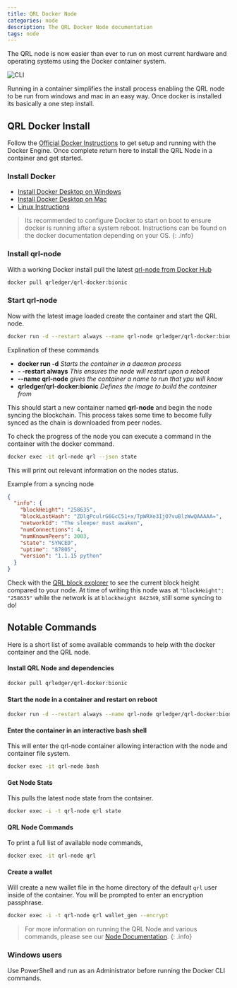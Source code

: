 ```yaml
---
title: QRL Docker Node
categories: node
description: The QRL Docker Node documentation
tags: node
---
```


The QRL node is now easier than ever to run on most current hardware and operating systems using the Docker container system. 

![CLI](https://i.imgur.com/ukaYP6s.gif)


Running in a container simplifies the install process enabling the QRL node to be run from windows and mac in an easy way. Once docker is installed its basically a one step install.

## QRL Docker Install


Follow the [Official Docker Instructions](https://docs.docker.com/install/) to get setup and running with the Docker Engine. Once complete return here to install the QRL Node in a container and get started.

### Install Docker

- [Install Docker Desktop on Windows](https://docs.docker.com/docker-for-windows/install/)
- [Install Docker Desktop on Mac
](https://docs.docker.com/docker-for-mac/install/)
- [Linux Instructions](https://docs.docker.com/install/)

> Its recommended to configure Docker to start on boot to ensure docker is running after a system reboot. Instructions can be found on the docker documentation depending on your OS.
{: .info}

### Install qrl-node

With a working Docker install pull the latest [qrl-node from Docker Hub](https://hub.docker.com/r/qrledger/qrl-docker)

```bash
docker pull qrledger/qrl-docker:bionic
```

### Start qrl-node

Now with the latest image loaded create the container and start the QRL node.

```bash
docker run -d --restart always --name qrl-node qrledger/qrl-docker:bionic 
```

Explination of these commands

- **docker run -d** *Starts the container in a daemon process*
- **- -restart always** *This ensures the node will restart upon a reboot*
- **--name qrl-node** *gives the container a name to run that ypu will know*
- **qrledger/qrl-docker:bionic** *Defines the image to build the container from*

This should start a new container named **qrl-node** and begin the node syncing the blockchain. This process takes some time to become fully synced as the chain is downloaded from peer nodes. 

To check the progress of the node you can execute a command in the container with the docker command.

```bash
docker exec -it qrl-node qrl --json state
```

This will print out relevant information on the nodes status.

Example from a syncing node

```json
{
  "info": {
    "blockHeight": "258635",
    "blockLastHash": "ZDlgPculrG6GcC51+x/TpWRXe3IjO7vuBlzWwQAAAAA=",
    "networkId": "The sleeper must awaken",
    "numConnections": 4,
    "numKnownPeers": 3003,
    "state": "SYNCED",
    "uptime": "87805",
    "version": "1.1.15 python"
  }
}

```

Check with the [QRL block explorer](https://explorer.theqrl.org) to see the current block height compared to your node. At time of writing this node was at `"blockHeight": "258635"` while the network is at `blockheight 842349`, still some syncing to do!



## Notable Commands

Here is a short list of some available commands to help with the docker container and the QRL node.

#### Install QRL Node and dependencies

```bash
docker pull qrledger/qrl-docker:bionic
```

#### Start the node in a container and restart on reboot

```bash
docker run -d --restart always --name qrl-node qrledger/qrl-docker:bionic 
```

#### Enter the container in an interactive bash shell

This will enter the qrl-node container allowing interaction with the node and container file system.

```bash
docker exec -it qrl-node bash
```

#### Get Node Stats

This pulls the latest node state from the container. 

```bash
docker exec -i -t qrl-node qrl state
```

#### QRL Node Commands

To print a full list of available node commands,

```bash
docker exec -it qrl-node qrl
```


#### Create a wallet 

Will create a new wallet file in the home directory of the default `qrl` user inside of the container. You will be prompted to enter an encryption passphrase.

```bash
docker exec -i -t qrl-node qrl wallet_gen --encrypt
```

> For more information on running the QRL Node and various commands, please see our [Node Documentation](/node/QRLnode).
{: .info}

### Windows users

Use PowerShell and run as an Administrator before running the Docker CLI commands.
